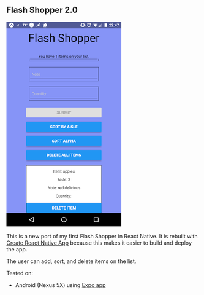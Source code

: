 ## Flash Shopper 2.0

![Screenshot](images/screenshot-android.png)

This is a new port of my first Flash Shopper in React Native. It is rebuilt with [Create React Native App](https://github.com/react-community/create-react-native-app) because this makes it easier to build and deploy the app.

The user can add, sort, and delete items on the list.

Tested on:

* Android (Nexus 5X) using [Expo app](https://expo.io/) 
